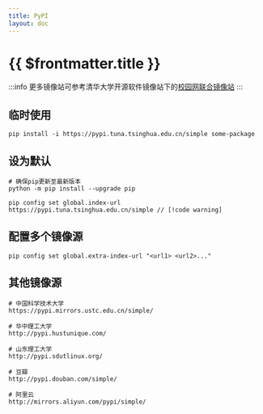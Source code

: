 ```yaml
---
title: PyPI
layout: doc
---
```

# {{ $frontmatter.title }}
:::info
更多镜像站可参考清华大学开源软件镜像站下的[校园网联合镜像站](https://mirrors.cernet.edu.cn/site)
:::


## 临时使用

```shell
pip install -i https://pypi.tuna.tsinghua.edu.cn/simple some-package
```

## 设为默认

```shell
# 确保pip更新至最新版本
python -m pip install --upgrade pip

pip config set global.index-url https://pypi.tuna.tsinghua.edu.cn/simple // [!code warning]
```

## 配置多个镜像源

```shell
pip config set global.extra-index-url "<url1> <url2>..."
```

## 其他镜像源

```shell
# 中国科学技术大学
https://pypi.mirrors.ustc.edu.cn/simple/

# 华中理工大学
http://pypi.hustunique.com/

# 山东理工大学
http://pypi.sdutlinux.org/

# 豆瓣
http://pypi.douban.com/simple/

# 阿里云
http://mirrors.aliyun.com/pypi/simple/
```
